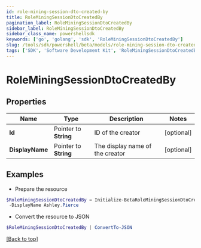 ```yaml
---
id: role-mining-session-dto-created-by
title: RoleMiningSessionDtoCreatedBy
pagination_label: RoleMiningSessionDtoCreatedBy
sidebar_label: RoleMiningSessionDtoCreatedBy
sidebar_class_name: powershellsdk
keywords: ['go', 'golang', 'sdk', 'RoleMiningSessionDtoCreatedBy'] 
slug: /tools/sdk/powershell/beta/models/role-mining-session-dto-created-by
tags: ['SDK', 'Software Development Kit', 'RoleMiningSessionDtoCreatedBy']
---
```



# RoleMiningSessionDtoCreatedBy

## Properties

Name | Type | Description | Notes
------------ | ------------- | ------------- | -------------
**Id** |  Pointer to **String** | ID of the creator | [optional] 
**DisplayName** |  Pointer to **String** | The display name of the creator | [optional] 

## Examples

- Prepare the resource
```powershell
$RoleMiningSessionDtoCreatedBy = Initialize-BetaRoleMiningSessionDtoCreatedBy  -Id 2c918090761a5aac0176215c46a62d58 `
 -DisplayName Ashley.Pierce
```

- Convert the resource to JSON
```powershell
$RoleMiningSessionDtoCreatedBy | ConvertTo-JSON
```


[[Back to top]](#) 

